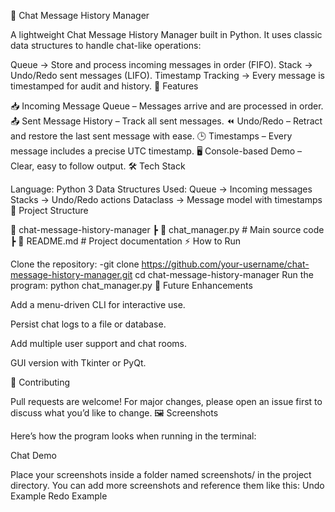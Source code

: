 💬 Chat Message History Manager

A lightweight Chat Message History Manager built in Python.
It uses classic data structures to handle chat-like operations:

Queue → Store and process incoming messages in order (FIFO).
Stack → Undo/Redo sent messages (LIFO).
Timestamp Tracking → Every message is timestamped for audit and history.
🚀 Features

📥 Incoming Message Queue – Messages arrive and are processed in order.
📤 Sent Message History – Track all sent messages.
⏪ Undo/Redo – Retract and restore the last sent message with ease.
🕒 Timestamps – Every message includes a precise UTC timestamp.
🖥️ Console-based Demo – Clear, easy to follow output.
🛠️ Tech Stack

Language: Python 3
Data Structures Used:
Queue → Incoming messages
Stacks → Undo/Redo actions
Dataclass → Message model with timestamps
📂 Project Structure

📁 chat-message-history-manager ┣ 📜 chat_manager.py # Main source code ┣ 📜 README.md # Project documentation
⚡ How to Run

Clone the repository: -git clone https://github.com/your-username/chat-message-history-manager.git cd chat-message-history-manager
Run the program: python chat_manager.py
🎯 Future Enhancements

Add a menu-driven CLI for interactive use.

Persist chat logs to a file or database.

Add multiple user support and chat rooms.

GUI version with Tkinter or PyQt.

🤝 Contributing

Pull requests are welcome! For major changes, please open an issue first to discuss what you’d like to change.
🖼️ Screenshots

Here’s how the program looks when running in the terminal:

Chat Demo

Place your screenshots inside a folder named screenshots/ in the project directory.
You can add more screenshots and reference them like this:
Undo Example
Redo Example

